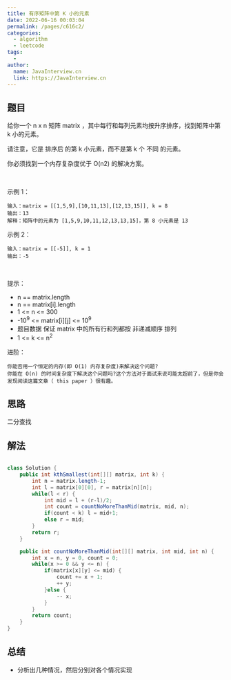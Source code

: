 ```yaml
---
title: 有序矩阵中第 K 小的元素
date: 2022-06-16 00:03:04
permalink: /pages/c616c2/
categories:
  - algorithm
  - leetcode
tags:
  - 
author: 
  name: JavaInterview.cn
  link: https://JavaInterview.cn
---
```



## 题目
给你一个 n x n 矩阵 matrix ，其中每行和每列元素均按升序排序，找到矩阵中第 k 小的元素。

请注意，它是 排序后 的第 k 小元素，而不是第 k 个 不同 的元素。

你必须找到一个内存复杂度优于 O(n2) 的解决方案。

 

示例 1：

    输入：matrix = [[1,5,9],[10,11,13],[12,13,15]], k = 8
    输出：13
    解释：矩阵中的元素为 [1,5,9,10,11,12,13,13,15]，第 8 小元素是 13
示例 2：

    输入：matrix = [[-5]], k = 1
    输出：-5
 

提示：

- n == matrix.length
- n == matrix[i].length
- 1 <= n <= 300
- -10<sup>9</sup> <= matrix[i][j] <= 10<sup>9</sup>
- 题目数据 保证 matrix 中的所有行和列都按 非递减顺序 排列
- 1 <= k <= n<sup>2</sup>

进阶：

    你能否用一个恒定的内存(即 O(1) 内存复杂度)来解决这个问题?
    你能在 O(n) 的时间复杂度下解决这个问题吗?这个方法对于面试来说可能太超前了，但是你会发现阅读这篇文章（ this paper ）很有趣。



## 思路

二分查找

## 解法
```java

class Solution {
    public int kthSmallest(int[][] matrix, int k) {
        int n = matrix.length-1;
        int l = matrix[0][0], r = matrix[n][n];
        while(l < r) {
            int mid = l + (r-l)/2;
            int count = countNoMoreThanMid(matrix, mid, n);
            if(count < k) l = mid+1;
            else r = mid;
        }
        return r;
    }

    public int countNoMoreThanMid(int[][] matrix, int mid, int n) {
        int x = n, y = 0, count = 0;
        while(x >= 0 && y <= n) {
            if(matrix[x][y] <= mid) {
                count += x + 1;
                ++ y;
            }else {
                -- x;
            }
        }
        return count;
    }
}


```

## 总结

- 分析出几种情况，然后分别对各个情况实现 
